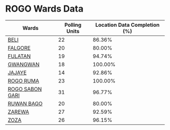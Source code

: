 
# ROGO Wards Data

| Wards | Polling Units | Location Data Completion (%) |
| ---- | ----- | ------- |
| [BELI](./wards/4706-beli) | 22 | 86.36% |
| [FALGORE](./wards/4707-falgore) | 20 | 80.00% |
| [FULATAN](./wards/4708-fulatan) | 19 | 94.74% |
| [GWANGWAN](./wards/4709-gwangwan) | 18 | 100.00% |
| [JAJAYE](./wards/4710-jajaye) | 14 | 92.86% |
| [ROGO RUMA](./wards/4711-rogo-ruma) | 23 | 100.00% |
| [ROGO SABON GARI](./wards/4712-rogo-sabon-gari) | 31 | 96.77% |
| [RUWAN BAGO](./wards/4713-ruwan-bago) | 20 | 80.00% |
| [ZAREWA](./wards/4714-zarewa) | 27 | 92.59% |
| [ZOZA](./wards/4715-zoza) | 26 | 96.15% |




